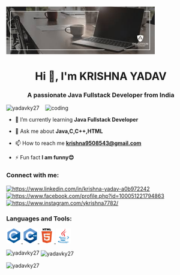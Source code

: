 ![logo](https://github.com/yadavky27/yadavky27/blob/main/imgae1.jpg)
<h1 align="center">Hi 👋, I'm KRISHNA YADAV</h1>
<h3 align="center">A passionate Java Fullstack Developer from India</h3>
<img align="right" alt="coding" width="400" src="https://www.clipartmax.com/png/middle/249-2494037_open-working-on-computer-animated-gif.png"
<p align="left"> <img src="https://komarev.com/ghpvc/?username=yadavky27&label=Profile%20views&color=0e75b6&style=flat" alt="yadavky27" /> </p>

- 🌱 I’m currently learning **Java Fullstack Developer**

- 💬 Ask me about **Java,C,C++,HTML**

- 📫 How to reach me **krishna9508543@gmail.com**

- ⚡ Fun fact **I am funny😊**

<h3 align="left">Connect with me:</h3>
<p align="left">
<a href="https://linkedin.com/in/https://www.linkedin.com/in/krishna-yadav-a0b972242" target="blank"><img align="center" src="https://raw.githubusercontent.com/rahuldkjain/github-profile-readme-generator/master/src/images/icons/Social/linked-in-alt.svg" alt="https://www.linkedin.com/in/krishna-yadav-a0b972242" height="30" width="40" /></a>
<a href="https://fb.com/https://www.facebook.com/profile.php?id=100051221794863" target="blank"><img align="center" src="https://raw.githubusercontent.com/rahuldkjain/github-profile-readme-generator/master/src/images/icons/Social/facebook.svg" alt="https://www.facebook.com/profile.php?id=100051221794863" height="30" width="40" /></a>
<a href="https://instagram.com/https://www.instagram.com/ykrishna7782/" target="blank"><img align="center" src="https://raw.githubusercontent.com/rahuldkjain/github-profile-readme-generator/master/src/images/icons/Social/instagram.svg" alt="https://www.instagram.com/ykrishna7782/" height="30" width="40" /></a>
</p>

<h3 align="left">Languages and Tools:</h3>
<p align="left"> <a href="https://www.cprogramming.com/" target="_blank" rel="noreferrer"> <img src="https://raw.githubusercontent.com/devicons/devicon/master/icons/c/c-original.svg" alt="c" width="40" height="40"/> </a> <a href="https://www.w3schools.com/cpp/" target="_blank" rel="noreferrer"> <img src="https://raw.githubusercontent.com/devicons/devicon/master/icons/cplusplus/cplusplus-original.svg" alt="cplusplus" width="40" height="40"/> </a> <a href="https://www.w3.org/html/" target="_blank" rel="noreferrer"> <img src="https://raw.githubusercontent.com/devicons/devicon/master/icons/html5/html5-original-wordmark.svg" alt="html5" width="40" height="40"/> </a> <a href="https://www.java.com" target="_blank" rel="noreferrer"> <img src="https://raw.githubusercontent.com/devicons/devicon/master/icons/java/java-original.svg" alt="java" width="40" height="40"/> </a> </p>

<p><img align="left" src="https://github-readme-stats.vercel.app/api/top-langs?username=yadavky27&show_icons=true&locale=en&layout=compact" alt="yadavky27" /></p>

<p>&nbsp;<img align="center" src="https://github-readme-stats.vercel.app/api?username=yadavky27&show_icons=true&locale=en" alt="yadavky27" /></p>

<p><img align="center" src="https://github-readme-streak-stats.herokuapp.com/?user=yadavky27&" alt="yadavky27" /></p>
